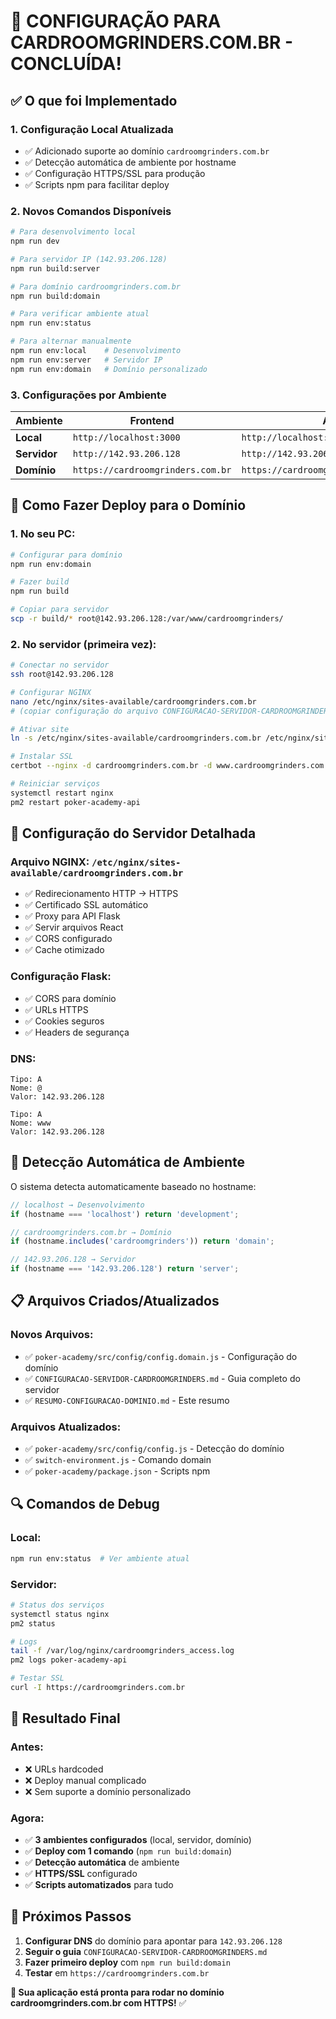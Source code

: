 # 🎉 **CONFIGURAÇÃO PARA CARDROOMGRINDERS.COM.BR - CONCLUÍDA!**

## ✅ **O que foi Implementado**

### 1. **Configuração Local Atualizada**
- ✅ Adicionado suporte ao domínio `cardroomgrinders.com.br`
- ✅ Detecção automática de ambiente por hostname
- ✅ Configuração HTTPS/SSL para produção
- ✅ Scripts npm para facilitar deploy

### 2. **Novos Comandos Disponíveis**

```bash
# Para desenvolvimento local
npm run dev

# Para servidor IP (142.93.206.128)
npm run build:server

# Para domínio cardroomgrinders.com.br
npm run build:domain

# Para verificar ambiente atual
npm run env:status

# Para alternar manualmente
npm run env:local    # Desenvolvimento
npm run env:server   # Servidor IP
npm run env:domain   # Domínio personalizado
```

### 3. **Configurações por Ambiente**

| Ambiente | Frontend | API | SSL |
|----------|----------|-----|-----|
| **Local** | `http://localhost:3000` | `http://localhost:5000` | ❌ |
| **Servidor** | `http://142.93.206.128` | `http://142.93.206.128:5000` | ❌ |
| **Domínio** | `https://cardroomgrinders.com.br` | `https://cardroomgrinders.com.br/api` | ✅ |

## 🚀 **Como Fazer Deploy para o Domínio**

### **1. No seu PC:**
```bash
# Configurar para domínio
npm run env:domain

# Fazer build
npm run build

# Copiar para servidor
scp -r build/* root@142.93.206.128:/var/www/cardroomgrinders/
```

### **2. No servidor (primeira vez):**
```bash
# Conectar no servidor
ssh root@142.93.206.128

# Configurar NGINX
nano /etc/nginx/sites-available/cardroomgrinders.com.br
# (copiar configuração do arquivo CONFIGURACAO-SERVIDOR-CARDROOMGRINDERS.md)

# Ativar site
ln -s /etc/nginx/sites-available/cardroomgrinders.com.br /etc/nginx/sites-enabled/

# Instalar SSL
certbot --nginx -d cardroomgrinders.com.br -d www.cardroomgrinders.com.br

# Reiniciar serviços
systemctl restart nginx
pm2 restart poker-academy-api
```

## 🔧 **Configuração do Servidor Detalhada**

### **Arquivo NGINX:** `/etc/nginx/sites-available/cardroomgrinders.com.br`
- ✅ Redirecionamento HTTP → HTTPS
- ✅ Certificado SSL automático
- ✅ Proxy para API Flask
- ✅ Servir arquivos React
- ✅ CORS configurado
- ✅ Cache otimizado

### **Configuração Flask:**
- ✅ CORS para domínio
- ✅ URLs HTTPS
- ✅ Cookies seguros
- ✅ Headers de segurança

### **DNS:**
```
Tipo: A
Nome: @
Valor: 142.93.206.128

Tipo: A
Nome: www  
Valor: 142.93.206.128
```

## 🎯 **Detecção Automática de Ambiente**

O sistema detecta automaticamente baseado no hostname:

```javascript
// localhost → Desenvolvimento
if (hostname === 'localhost') return 'development';

// cardroomgrinders.com.br → Domínio
if (hostname.includes('cardroomgrinders')) return 'domain';

// 142.93.206.128 → Servidor
if (hostname === '142.93.206.128') return 'server';
```

## 📋 **Arquivos Criados/Atualizados**

### **Novos Arquivos:**
- ✅ `poker-academy/src/config/config.domain.js` - Configuração do domínio
- ✅ `CONFIGURACAO-SERVIDOR-CARDROOMGRINDERS.md` - Guia completo do servidor
- ✅ `RESUMO-CONFIGURACAO-DOMINIO.md` - Este resumo

### **Arquivos Atualizados:**
- ✅ `poker-academy/src/config/config.js` - Detecção do domínio
- ✅ `switch-environment.js` - Comando domain
- ✅ `poker-academy/package.json` - Scripts npm

## 🔍 **Comandos de Debug**

### **Local:**
```bash
npm run env:status  # Ver ambiente atual
```

### **Servidor:**
```bash
# Status dos serviços
systemctl status nginx
pm2 status

# Logs
tail -f /var/log/nginx/cardroomgrinders_access.log
pm2 logs poker-academy-api

# Testar SSL
curl -I https://cardroomgrinders.com.br
```

## 🎉 **Resultado Final**

### **Antes:**
- ❌ URLs hardcoded
- ❌ Deploy manual complicado
- ❌ Sem suporte a domínio personalizado

### **Agora:**
- ✅ **3 ambientes configurados** (local, servidor, domínio)
- ✅ **Deploy com 1 comando** (`npm run build:domain`)
- ✅ **Detecção automática** de ambiente
- ✅ **HTTPS/SSL** configurado
- ✅ **Scripts automatizados** para tudo

## 🚀 **Próximos Passos**

1. **Configurar DNS** do domínio para apontar para `142.93.206.128`
2. **Seguir o guia** `CONFIGURACAO-SERVIDOR-CARDROOMGRINDERS.md`
3. **Fazer primeiro deploy** com `npm run build:domain`
4. **Testar** em `https://cardroomgrinders.com.br`

**🎯 Sua aplicação está pronta para rodar no domínio cardroomgrinders.com.br com HTTPS!** ✅
